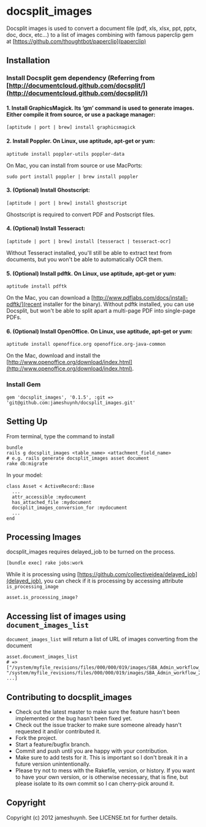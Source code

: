 # docsplit_images

Docsplit images is used to convert a document file (pdf, xls, xlsx, ppt, pptx, doc, docx, etc...) to a list of images combining with famous paperclip gem at [https://github.com/thoughtbot/paperclip](paperclip)

## Installation

### Install Docsplit gem dependency (Referring from [http://documentcloud.github.com/docsplit/](http://documentcloud.github.com/docsplit/))
  
#### 1. Install GraphicsMagick. Its ‘gm’ command is used to generate images. Either compile it from source, or use a package manager:

	[aptitude | port | brew] install graphicsmagick
	
#### 2. Install Poppler. On Linux, use aptitude, apt-get or yum:

	aptitude install poppler-utils poppler-data

On Mac, you can install from source or use MacPorts:

	sudo port install poppler | brew install poppler

#### 3. (Optional) Install Ghostscript:

	[aptitude | port | brew] install ghostscript

Ghostscript is required to convert PDF and Postscript files. 

#### 4. (Optional) Install Tesseract:

	[aptitude | port | brew] install [tesseract | tesseract-ocr]

Without Tesseract installed, you'll still be able to extract text from documents, but you won't be able to automatically OCR them. 

#### 5. (Optional) Install pdftk. On Linux, use aptitude, apt-get or yum:

	aptitude install pdftk
	
On the Mac, you can download a [http://www.pdflabs.com/docs/install-pdftk/](recent installer for the binary). Without pdftk installed, you can use Docsplit, but won't be able to split apart a multi-page PDF into single-page PDFs. 

#### 6. (Optional) Install OpenOffice. On Linux, use aptitude, apt-get or yum:
  
	aptitude install openoffice.org openoffice.org-java-common
  
  On the Mac, download and install the [http://www.openoffice.org/download/index.html](http://www.openoffice.org/download/index.html).

### Install Gem

	gem 'docsplit_images', '0.1.5', :git => 'git@github.com:jameshuynh/docsplit_images.git'

## Setting Up
	
From terminal, type the command to install
	
	bundle
	rails g docsplit_images <table_name> <attachment_field_name>
	# e.g. rails generate docsplit_images asset document
	rake db:migrate

In your model:

	class Asset < ActiveRecord::Base
	  ...
	  attr_accessible :mydocument
	  has_attached_file :mydocument
	  docsplit_images_conversion_for :mydocument
	  ...
	end

## Processing Images

docsplit_images requires delayed_job to be turned on the process. 

	[bundle exec] rake jobs:work

While it is processing using [https://github.com/collectiveidea/delayed_job](delayed_job), you can check if it is processing by accessing attribute ``is_processing_image``

	asset.is_processing_image?

## Accessing list of images using ``document_images_list``

``document_images_list`` will return a list of URL of images converting from the document

	asset.document_images_list
	# => ["/system/myfile_revisions/files/000/000/019/images/SBA_Admin_workflow_1.png", "/system/myfile_revisions/files/000/000/019/images/SBA_Admin_workflow_2.png", ...]


Contributing to docsplit_images
-------------
 
* Check out the latest master to make sure the feature hasn't been implemented or the bug hasn't been fixed yet.
* Check out the issue tracker to make sure someone already hasn't requested it and/or contributed it.
* Fork the project.
* Start a feature/bugfix branch.
* Commit and push until you are happy with your contribution.
* Make sure to add tests for it. This is important so I don't break it in a future version unintentionally.
* Please try not to mess with the Rakefile, version, or history. If you want to have your own version, or is otherwise necessary, that is fine, but please isolate to its own commit so I can cherry-pick around it.

Copyright
-------------

Copyright (c) 2012 jameshuynh. See LICENSE.txt for
further details.